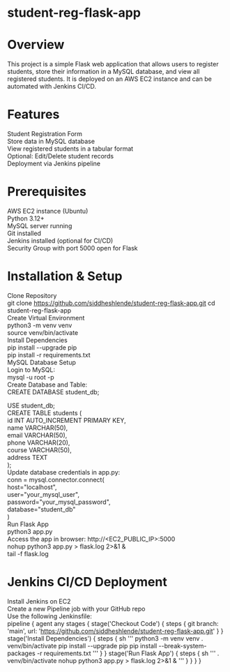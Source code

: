# student-reg-flask-app  
# Overview
This project is a simple Flask web application that allows users to register students, store their information in a MySQL database, and view all registered students. It is deployed on an AWS EC2 instance and can be automated with Jenkins CI/CD.  
# Features  
Student Registration Form  
Store data in MySQL database  
View registered students in a tabular format  
Optional: Edit/Delete student records  
Deployment via Jenkins pipeline  
# Prerequisites  
AWS EC2 instance (Ubuntu)  
Python 3.12+  
MySQL server running  
Git installed  
Jenkins installed (optional for CI/CD)  
Security Group with port 5000 open for Flask  
# Installation & Setup  
Clone Repository  
git clone https://github.com/siddheshlende/student-reg-flask-app.git
cd student-reg-flask-app  
Create Virtual Environment  
python3 -m venv venv  
source venv/bin/activate  
Install Dependencies  
pip install --upgrade pip  
pip install -r requirements.txt  
MySQL Database Setup  
Login to MySQL:  
mysql -u root -p  
Create Database and Table:  
CREATE DATABASE student_db;

USE student_db;  
CREATE TABLE students (  
    id INT AUTO_INCREMENT PRIMARY KEY,  
    name VARCHAR(50),  
    email VARCHAR(50),  
    phone VARCHAR(20),  
    course VARCHAR(50),  
    address TEXT  
);  
Update database credentials in app.py:  
conn = mysql.connector.connect(  
    host="localhost",  
    user="your_mysql_user",  
    password="your_mysql_password",  
    database="student_db"  
)  
Run Flask App  
python3 app.py  
Access the app in browser: http://<EC2_PUBLIC_IP>:5000  
nohup python3 app.py > flask.log 2>&1 &  
tail -f flask.log  

# Jenkins CI/CD Deployment  
Install Jenkins on EC2  
Create a new Pipeline job with your GitHub repo  
Use the following Jenkinsfile:  
pipeline {
    agent any
    stages {
        stage('Checkout Code') {
            steps {
                git branch: 'main', url: 'https://github.com/siddheshlende/student-reg-flask-app.git'
            }
        }
        stage('Install Dependencies') {
            steps {
                sh '''
                    python3 -m venv venv
                    . venv/bin/activate
                    pip install --upgrade pip
                    pip install --break-system-packages -r requirements.txt
                '''
            }
        }
        stage('Run Flask App') {
            steps {
                sh '''
                    . venv/bin/activate
                    nohup python3 app.py > flask.log 2>&1 &
                '''
            }
        }
    }
}

